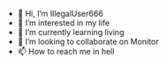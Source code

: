 - 👋 Hi, I’m IllegalUser666
- 👀 I’m interested in my life
- 🌱 I’m currently learning living
- 💞️ I’m looking to collaborate on Monitor
- 📫 How to reach me in hell

<!---
IllegalUser666/IllegalUser666 is a ✨ special ✨ repository because its `README.md` (this file) appears on your GitHub profile.
You can click the Preview link to take a look at your changes.
--->
